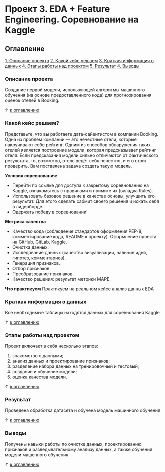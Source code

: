 # Проект 3. EDA + Feature Engineering. Соревнование на Kaggle

## Оглавление
[1. Описание проекта](https://github.com/Xeniabestlook/sf_training/tree/main/Project_3/README.md#Описание-проекта)
[2. Какой кейс решаем](https://github.com/Xeniabestlook/sf_training/tree/main/Project_3/README.md#Какой-кейс-решаем)
[3. Краткая информация о данных](https://github.com/Xeniabestlook/sf_training/blob/main/Project_3/README.md#Краткая-информация-о-данных)
[4. Этапы работы над проектом](https://github.com/Xeniabestlook/sf_training/tree/main/Project_3/README.md#Этапы-работы-над-проектом)
[5. Результат](https://github.com/Xeniabestlook/sf_training/tree/main/Project_3/README.md#Результат)
[4. Выводы](https://github.com/Xeniabestlook/sf_training/tree/main/Project_3/README.md#Выводы)

### Описание проекта
Создание первой модели, использующей алгоритмы машинного обучения (на основе предоставленного кода) для прогнозирования оценок отелей в Booking.

&uarr; [к оглавлению](https://github.com/Xeniabestlook/sf_training/blob/main/Project_3/README.md#%D0%BE%D0%B3%D0%BB%D0%B0%D0%B2%D0%BB%D0%B5%D0%BD%D0%B8%D0%B5)


### Какой кейс решаем?
Представьте, что вы работаете дата-сайентистом в компании Booking. Одна из проблем компании — это нечестные отели, которые накручивают себе рейтинг. Одним из способов обнаружения таких отелей является построение модели, которая предсказывает рейтинг отеля. Если предсказания модели сильно отличаются от фактического результата, то, возможно, отель ведёт себя нечестно, и его стоит проверить.
Вам поставлена задача создать такую модель.

**Условия соревнования:**
- Перейти по ссылке для доступа к закрытому соревнованию на Kaggle, ознакомьтесь с правилами и примите их (вкладка Rules).
- Использовать базовое решение в качестве основы, улучшить его результат. Для этого сделать сабмит своего решения и искать себя в лидерборде.
- Одержать победу в соревновании!

**Метрика качества**
- Качество кода (соблюдение стандартов оформления PEP-8, комментирование кода, README к проекту). Оформление проекта на GitHub, GitLab, Kaggle.
- Очистка данных.
- Исследование данных (качество визуализации, наличие идей, гипотез, комментариев).
- Генерация признаков.
- Отбор признаков.
- Преобразование признаков.
- Качество решения: результат метрики MAPE.

**Что практикуем**
Практикуем на реальном кейсе анализ данных EDA

### Краткая информация о данных
Все необходимые таблицы находятся данных для соревнования Kaggle

&uarr; [к оглавлению](https://github.com/Xeniabestlook/sf_training/blob/main/Project_3/README.md#%D0%BE%D0%B3%D0%BB%D0%B0%D0%B2%D0%BB%D0%B5%D0%BD%D0%B8%D0%B5)

### Этапы работы над проектом
Проект включает в себя несколько этапов:
1. знакомство с данными;
2. анализ данных и проектирование признаков;
3. разделение набора данных на тренировочный и тестовый;
4. создание и обучение модели;
5. оценка качества модели.

&uarr; [к оглавлению](https://github.com/Xeniabestlook/sf_training/blob/main/Project_3/README.md#%D0%BE%D0%B3%D0%BB%D0%B0%D0%B2%D0%BB%D0%B5%D0%BD%D0%B8%D0%B5)

### Результат
Проведена обработка датасета и обучена модель машинного обучения 

&uarr; [к оглавлению](https://github.com/Xeniabestlook/sf_training/blob/main/Project_3/README.md#%D0%BE%D0%B3%D0%BB%D0%B0%D0%B2%D0%BB%D0%B5%D0%BD%D0%B8%D0%B5)

### Выводы
Получены навыки работы по очистке данных, проектированию признаков и разведывательному анализу данных, а также обучения модели машенного обучения


&uarr; [к оглавлению](https://github.com/Xeniabestlook/sf_training/blob/main/Project_3/README.md#%D0%BE%D0%B3%D0%BB%D0%B0%D0%B2%D0%BB%D0%B5%D0%BD%D0%B8%D0%B5)